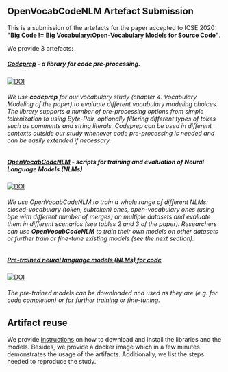 ## OpenVocabCodeNLM Artefact Submission

This is a submission of the artefacts for the paper accepted to ICSE 2020: **"Big Code != Big Vocabulary:Open-Vocabulary Models for Source Code"**.

We provide 3 artefacts:

##### [Codeprep](https://github.com/giganticode/codeprep) - a library for code pre-processing.
 
 [![DOI](https://zenodo.org/badge/179685171.svg)](https://zenodo.org/badge/latestdoi/179685171)

###### We use **codeprep** for our vocabulary study (chapter 4. Vocabulary Modeling of the paper) to evaluate different vocabulary modeling choices. The library supports a number of pre-processing options from simple tokenization to using Byte-Pair, optionally filtering different types of tokes such as comments and string literals. Codeprep can be used in different contexts outside our study whenever code pre-processing is needed and can be easily extended if necessary.

##### [OpenVocabCodeNLM](https://github.com/mast-group/OpenVocabCodeNLM) - scripts for training and evaluation of Neural Language Models (NLMs)

 [![DOI](https://zenodo.org/badge/999.svg)](https://zenodo.org/badge/latestdoi/179685171)

###### We use OpenVocabCodeNLM to train a whole range of different NLMs: closed-vocabulary (token, subtoken) ones, open-vocabulary ones (using bpe with different number of merges) on multiple datasets and evaluate them in different scenarios (see tables 2 and 3 of the paper). Researchers can use **OpenVocabCodeNLM** to train their own models on other datasets or further train or fine-tune existing models (see the next section).  

##### [Pre-trained neural language models (NLMs) for code]()

[![DOI](https://zenodo.org/badge/DOI/10.5281/zenodo.3628628.svg)](https://doi.org/10.5281/zenodo.3628628)

###### The pre-trained models can be downloaded and used as they are (e.g. for code completion) or for further training or fine-tuning.

## Artifact reuse

We provide [instructions](INSTALL.md) on how to download and install the libraries and the models. Besides, we provide a docker image which in a few minutes demonstrates the usage of the artifacts. Additionally, we list the steps needed to reproduce the study.
